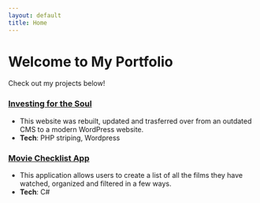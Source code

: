 ```yaml
---
layout: default
title: Home
---
```

# Welcome to My Portfolio
Check out my projects below!

### [Investing for the Soul](https://investingforthesoul.com)  
- This website was rebuilt, updated and trasferred over from an outdated CMS to a modern WordPress website.  
- **Tech**: PHP striping, Wordpress  

### [Movie Checklist App](https://github.com/nolanhotrum/MoviesWatchedApp)  
- This application allows users to create a list of all the films they have watched, organized and filtered in a few ways.
- **Tech**: C#
